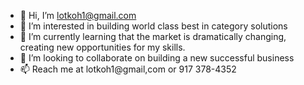- 👋 Hi, I’m lotkoh1@gmail.com
- 👀 I’m interested in building world class best in category solutions
- 🌱 I’m currently learning that the market is dramatically changing, creating new opportunities for my skills.
- 💞️ I’m looking to collaborate on building a new successful business
- 📫 Reach me at lotkoh1@gmail,com or 917 378-4352

<!---
hlotko/hlotko is a ✨ special ✨ repository because its `README.md` (this file) appears on your GitHub profile.
You can click the Preview link to take a look at your changes.
--->
